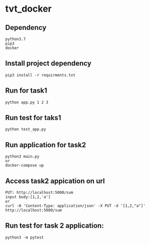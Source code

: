 # tvt_docker
## Dependency
    python3.7
    pip3
    docker

## Install project dependency
    pip3 install -r requirments.txt

## Run for task1
    python app.py 1 2 3

## Run test for taks1
    python test_app.py 

## Run application for task2
    python3 main.py
    or
    docker-compose up

## Access task2 appication on url
    PUT: http://localhost:5000/sum
    input body:[1,2,'a']
    or 
    curl -H 'Content-Type: application/json' -X PUT -d '[1,2,"a"]' http://localhost:5000/sum

## Run test for task 2 application:
    python3 -m pytest